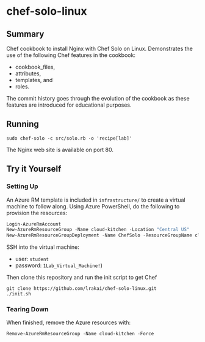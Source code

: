 # chef-solo-linux
## Summary
Chef cookbook to install Nginx with Chef Solo on Linux. Demonstrates the use of the following Chef features in the cookbook:
- cookbook_files, 
- attributes,
- templates, and 
- roles.

The commit history goes through the evolution of the cookbook as these features are introduced for educational purposes.

## Running
```shell
sudo chef-solo -c src/solo.rb -o 'recipe[lab]'
```
The Nginx web site is available on port 80.

## Try it Yourself
### Setting Up
An Azure RM template is included in `infrastructure/` to create a virtual machine to follow along. Using Azure PowerShell, do the following to provision the resources:
```ps1
Login-AzureRmAccount
New-AzureRmResourceGroup -Name cloud-kitchen -Location "Central US"
New-AzureRmResourceGroupDeployment -Name ChefSolo -ResourceGroupName cloud-kitchen -TemplateFile .\infrastructure\arm-template.json
```

SSH into the virtual machine:
- user: `student`
- password: `1Lab_Virtual_Machine!`) 

Then clone this repository and run the init script to get Chef
```shell
git clone https://github.com/lrakai/chef-solo-linux.git
./init.sh
```

### Tearing Down
When finished, remove the Azure resources with:
```ps1
Remove-AzureRmResourceGroup -Name cloud-kitchen -Force
```